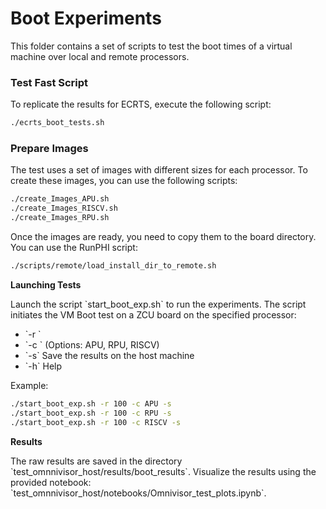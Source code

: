 # **Boot Experiments**

This folder contains a set of scripts to test the boot times of a virtual machine over local and remote processors.

### Test Fast Script

To replicate the results for ECRTS, execute the following script:

```bash
./ecrts_boot_tests.sh
```

### Prepare Images

The test uses a set of images with different sizes for each processor. To create these images, you can use the following scripts:

```bash
./create_Images_APU.sh
./create_Images_RISCV.sh
./create_Images_RPU.sh
```

Once the images are ready, you need to copy them to the board directory. You can use the RunPHI script:

```bash
./scripts/remote/load_install_dir_to_remote.sh 
```

**Launching Tests**

Launch the script \`start_boot_exp.sh\` to run the experiments. The script initiates the VM Boot test on a ZCU board on the specified processor:

- \`-r <repetitions>\`
- \`-c <core>\` (Options: APU, RPU, RISCV)
- \`-s\` Save the results on the host machine
- \`-h\` Help

Example:

```bash
./start_boot_exp.sh -r 100 -c APU -s
./start_boot_exp.sh -r 100 -c RPU -s
./start_boot_exp.sh -r 100 -c RISCV -s
```

**Results**

The raw results are saved in the directory \`test_omnnivisor_host/results/boot_results\`. Visualize the results using the provided notebook: \`test_omnnivisor_host/notebooks/Omnivisor_test_plots.ipynb\`.

